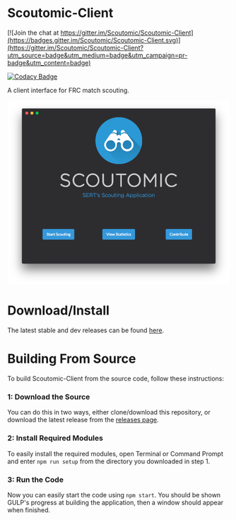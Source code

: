 # Scoutomic-Client

[![Join the chat at https://gitter.im/Scoutomic/Scoutomic-Client](https://badges.gitter.im/Scoutomic/Scoutomic-Client.svg)](https://gitter.im/Scoutomic/Scoutomic-Client?utm_source=badge&utm_medium=badge&utm_campaign=pr-badge&utm_content=badge)

[![Codacy Badge](https://api.codacy.com/project/badge/grade/9a246afa308c49edaa29848054185f60)](https://www.codacy.com/app/dassonville-andrew/Scoutomic-Client)

A client interface for FRC match scouting.

![Screenshot/Mainpage](/screenshots/mainpage.png?raw=true)

# Download/Install

The latest stable and dev releases can be found [here](https://github.com/Scoutomic/Scoutomic-Client/releases).

# Building From Source

To build Scoutomic-Client from the source code, follow these instructions:

### 1: Download the Source

You can do this in two ways, either clone/download this repository, or download the latest release from the [releases page](https://github.com/Scoutomic/Scoutomic-Client/releases).

### 2: Install Required Modules

To easily install the required modules, open Terminal or Command Prompt and enter `npm run setup` from the directory you downloaded in step 1.

### 3: Run the Code

Now you can easily start the code using `npm start`. You should be shown GULP's progress at building the application, then a window should appear when finished.
